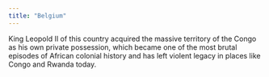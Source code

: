 ```yaml
---
title: "Belgium"
---
```

King Leopold II of this country acquired the massive territory of the Congo as his own private possession, which became one of the most brutal episodes of African colonial history and has left violent legacy in places like Congo and Rwanda today.

